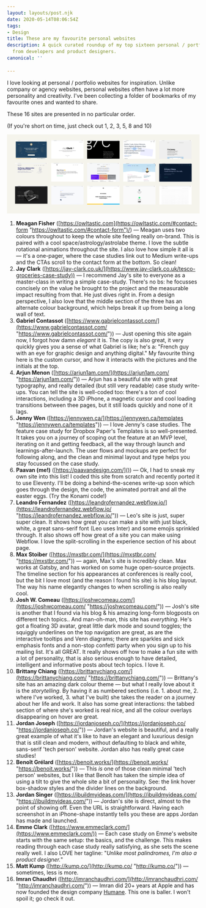 ```yaml
---
layout: layouts/post.njk
date: 2020-05-14T08:06:54Z
tags:
- Design
title: These are my favourite personal websites
description: A quick curated roundup of my top sixteen personal / portfolio websites
  from developers and product designers.
canonical: ''

---
```

I love looking at personal / portfolio websites for inspiration. Unlike company or agency websites, personal websites often have a lot more personality and creativity. I've been collecting a folder of bookmarks of my favourite ones and wanted to share.

These 16 sites are presented in no particular order.

(If you're short on time, just check out 1, 2, 3, 5, 8 and 10)

![](/img/1-off.png)

 1. **Meagan Fisher** ([https://owltastic.com](https://owltastic.com/#contact-form "https://owltastic.com/#contact-form")/) — Meagan uses two colours throughout to keep the whole site feeling really on-brand. This is paired with a cool space/astrology/astrolabe theme. I love the subtle rotational animations throughout the site. I also love how simple it all is — it's a one-pager, where the case studies link out to Medium write-ups and the CTAs scroll to the contact form at the bottom. So clean!
 2. **Jay Clark** ([https://jay-clark.co.uk/](https://www.jay-clark.co.uk/tesco-groceries-case-study)) — I recommend Jay's site to everyone as a master-class in writing a simple case-study. There's no bs: he focusses concisely on the value he brought to the project and the measurable impact resulting from that. He just dives right in. From a design perspective, I also love that the middle section of the three has an alternate colour background, which helps break it up from being a long wall of text.
 3. **Gabriel Contassot** ([https://www.gabrielcontassot.com/](https://www.gabrielcontassot.com/ "https://www.gabrielcontassot.com/")) — Just opening this site again now, I forgot how damn _elegant_ it is. The copy is also great, it very quickly gives you a sense of what Gabriel is like; he's a: "French guy with an eye for graphic design and anything digital." My favourite thing here is the custom cursor, and how it interacts with the pictures and the initials at the top.
 4. **Arjun Menon** ([https://arjun1am.com/](https://arjun1am.com/ "https://arjun1am.com/")) — Arjun has a beautiful site with great typography, and really detailed (but still very readable) case study write-ups. You can tell the site is well-coded too: there's a ton of cool interactions, including a 3D iPhone, a magnetic cursor and cool loading transitions between thee pages, but it still loads quickly and none of it lags.
 5. **Jenny Wen** ([https://jennywen.ca/](https://jennywen.ca/templates "https://jennywen.ca/templates")) — I love Jenny's case studies. The feature case study for Dropbox Paper's Templates is so well-presented. It takes you on a journey of scoping out the feature at an MVP level, iterating on it and getting feedback, all the way through launch and learnings-after-launch. The user flows and mockups are perfect for following along, and the clean and minimal layout and type helps you stay focussed on the case study.
 6. **Paavan (me!)** ([https://paavandesign.com/]())  — Ok, I had to sneak my own site into this list! I coded this site from scratch and recently ported it to use Eleventy. I'll be doing a behind-the-scenes write-up soon which goes through the design, the code, the animated portrait and all the easter eggs. (Try the Konami code!)
 7. **Leandro Fernandez** ([https://leandrofernandez.webflow.io/](https://leandrofernandez.webflow.io/ "https://leandrofernandez.webflow.io/")) — Leo's site is just, super super clean. It shows how great you can make a site with just black, white, a great sans-serif font (Leo uses Inter) and some emojis sprinkled through. It also shows off how great of a site you can make using Webflow. I love the split-scrolling in the experience section of his about page.
 8. **Max Stoiber** ([https://mxstbr.com/](https://mxstbr.com/ "https://mxstbr.com/")) — again, Max's site is incredibly clean. Max works at Gatsby, and has worked on some huge open-source projects. The timeline section for his appearances at conferences is really cool, but the bit I love most (and the reason I found his site) is his blog layout. The way his name elegantly changes to <mxstbr /> when scrolling is also really cool.
 9. **Josh W. Comeau** ([https://joshwcomeau.com/](https://joshwcomeau.com/ "https://joshwcomeau.com/")) — Josh's site is another that I found via his blog & his amazing long-form blogposts on different tech topics.. And man-oh-man, this site has _everything_. He's got a floating 3D avatar, great little dark mode and sound toggles; the squiggly underlines on the top navigation are great, as are the interactive tooltips and Venn diagrams; there are sparkles and sick emphasis fonts and a non-stop confetti party when you sign up to his mailing list. It's all GREAT. It really shows off how to make a fun site with a lot of personality, that is also serious enough to have detailed, intelligent and informative posts about tech topics. I love it.
10. **Brittany Chiang** ([https://brittanychiang.com/](https://brittanychiang.com/ "https://brittanychiang.com/")) — Brittany's site has an amazing dark colour theme — but what I really love about it is the _storytelling_. By having it as numbered sections (i.e. 1. about me, 2. where I've worked, 3. what I've built) she takes the reader on a journey about her life and work. It also has some great interactions: the tabbed section of where she's worked is real nice, and all the colour overlays disappearing on hover are great.
11. **Jordan Joseph** ([https://jordanjoseph.co/](https://jordanjoseph.co/ "https://jordanjoseph.co/")) — Jordan's website is beautiful, and a really great example of what it's like to have an elegant and luxurious design that is still clean and modern, without defaulting to black and white, sans-serif 'tech person' website. Jordan also has really great case studies!
12. **Benoît Grélard** ([https://benoit.works/](https://benoit.works/ "https://benoit.works/")) — This _is_ one of those clean minimal 'tech person' websites, but I like that Benoît has taken the simple idea of using a tilt to give the whole site a bit of personality. See: the link hover box-shadow styles and the divider lines on the background.
13. **Jordan Singer** ([https://ibuildmyideas.com/](https://ibuildmyideas.com/ "https://ibuildmyideas.com/")) — Jordan's site is direct, almost to the point of showing off. Even the URL is straightforward. Having each screenshot in an iPhone-shape instantly tells you these are apps Jordan has made and launched.
14. **Emme Clark** ([https://www.emmeclark.com/](https://www.emmeclark.com/)) — Each case study on Emme's website starts with the same setup: the basics, and the challenge. This makes reading through each case study really satisfying, as she sets the scene really well. I also LOVE her tagline: "_Unlike most palindromes, I'm also a product designer._"
15. **Matt Kump** ([http://kump.co/](http://kump.co/ "http://kump.co/")) — sometimes, less is more.
16. **Imran Chaudhri** ([http://imranchaudhri.com/](http://imranchaudhri.com/ "http://imranchaudhri.com/")) — Imran did 20+ years at Apple and has now founded the design company [Humane](https://hu.ma.ne). This one is baller. I won't spoil it; go check it out.